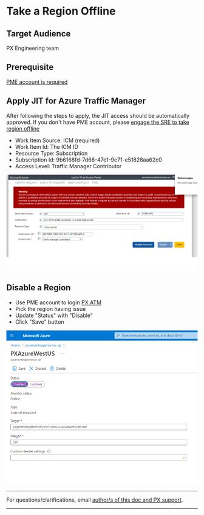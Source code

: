# Take a Region Offline

## Target Audience
PX Engineering team

## Prerequisite 
[PME account is required](./livesite-sop.md) 

## Apply JIT for Azure Traffic Manager
After following the steps to apply, the JIT access should be automatically approved. If you don't have PME account, please [engage the SRE to take region offline](./livesite-sop.md)

 - Work Item Source: ICM (required)
 - Work Item Id: The ICM ID
 - Resource Type: Subscription
 - Subscription Id: 9b6168fd-7d68-47e1-9c71-e51828aa62c0
 - Access Level: Traffic Manager Contributor
 
 ![JIT Access on ATM](../images/operations/JIT-access-atm.png)


## Disable a Region
- Use PME account to login [PX ATM](https://portal.azure.com/#@mspmecloud.onmicrosoft.com/resource/subscriptions/9b6168fd-7d68-47e1-9c71-e51828aa62c0/resourceGroups/PX-Services-PROD-TM/providers/Microsoft.Network/trafficmanagerprofiles/paymentexperience-cp/overview)
- Pick the region having issue
- Update "Status" with "Disable"
- Click "Save" button

 ![Disable a region](../images/operations/disable-a-region.png)

---
For questions/clarifications, email [author/s of this doc and PX support](mailto:PXSupport@microsoft.com&subject=Docs%20-%20operations/feature-flighting.md).

---